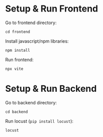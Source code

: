 # Setup & Run Frontend

Go to frontend directory:

```
cd frontend
```

Install javascript/npm libraries:

```
npm install
```

Run frontend:

```
npx vite
```

# Setup & Run Backend

Go to backend directory:

```
cd backend
```

Run locust (`pip install locust`):

```
locust
```








